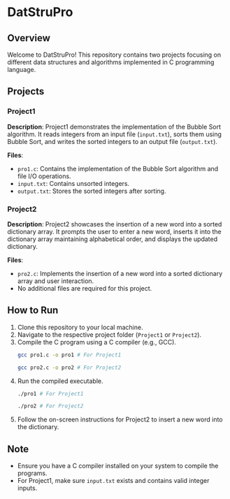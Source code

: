 # DatStruPro

## Overview
Welcome to DatStruPro! This repository contains two projects focusing on different data structures and algorithms implemented in C programming language.

## Projects

### Project1
**Description**: Project1 demonstrates the implementation of the Bubble Sort algorithm. It reads integers from an input file (`input.txt`), sorts them using Bubble Sort, and writes the sorted integers to an output file (`output.txt`).

**Files**:
- `pro1.c`: Contains the implementation of the Bubble Sort algorithm and file I/O operations.
- `input.txt`: Contains unsorted integers.
- `output.txt`: Stores the sorted integers after sorting.

### Project2
**Description**: Project2 showcases the insertion of a new word into a sorted dictionary array. It prompts the user to enter a new word, inserts it into the dictionary array maintaining alphabetical order, and displays the updated dictionary.

**Files**:
- `pro2.c`: Implements the insertion of a new word into a sorted dictionary array and user interaction.
- No additional files are required for this project.

## How to Run
1. Clone this repository to your local machine.
2. Navigate to the respective project folder (`Project1` or `Project2`).
3. Compile the C program using a C compiler (e.g., GCC).
   ```bash
   gcc pro1.c -o pro1 # For Project1
   ```
   ```bash
   gcc pro2.c -o pro2 # For Project2
   ```
4. Run the compiled executable.
   ```bash
   ./pro1 # For Project1
   ```
   ```bash
   ./pro2 # For Project2
   ```
5. Follow the on-screen instructions for Project2 to insert a new word into the dictionary.

## Note
- Ensure you have a C compiler installed on your system to compile the programs.
- For Project1, make sure `input.txt` exists and contains valid integer inputs.
